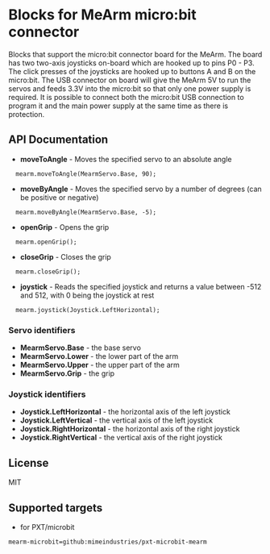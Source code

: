 Blocks for MeArm micro:bit connector
====================================

Blocks that support the micro:bit connector board for the MeArm. The board has two two-axis joysticks on-board which are hooked up to pins P0 - P3. The click presses of the joysticks are hooked up to buttons A and B on the micro:bit. The USB connector on board will give the MeArm 5V to run the servos and feeds 3.3V into the micro:bit so that only one power supply is required. It is possible to connect both the micro:bit USB connection to program it and the main power supply at the same time as there is protection.

## API Documentation

* **moveToAngle** - Moves the specified servo to an absolute angle

```
  mearm.moveToAngle(MearmServo.Base, 90);
```

* **moveByAngle** - Moves the specified servo by a number of degrees (can be positive or negative)

```
  mearm.moveByAngle(MearmServo.Base, -5);
```

* **openGrip** - Opens the grip

```
  mearm.openGrip();
```

* **closeGrip** - Closes the grip

```
  mearm.closeGrip();
```

* **joystick** - Reads the specified joystick and returns a value between -512 and 512, with 0 being the joystick at rest

```
  mearm.joystick(Joystick.LeftHorizontal);
```

### Servo identifiers

 * **MearmServo.Base** - the base servo
 * **MearmServo.Lower** - the lower part of the arm
 * **MearmServo.Upper** - the upper part of the arm
 * **MearmServo.Grip** - the grip
 
### Joystick identifiers

 * **Joystick.LeftHorizontal** - the horizontal axis of the left joystick
 * **Joystick.LeftVertical** - the vertical axis of the left joystick
 * **Joystick.RightHorizontal** - the horizontal axis of the right joystick
 * **Joystick.RightVertical** - the vertical axis of the right joystick


## License

MIT

## Supported targets

 * for PXT/microbit

```package
mearm-microbit=github:mimeindustries/pxt-microbit-mearm
```
